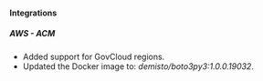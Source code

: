
#### Integrations
##### AWS - ACM
- Added support for GovCloud regions.
- Updated the Docker image to: *demisto/boto3py3:1.0.0.19032*.
